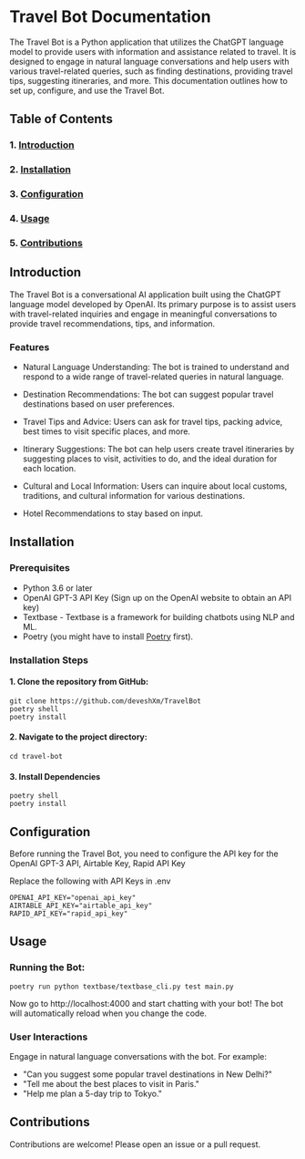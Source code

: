 # Travel Bot Documentation
The Travel Bot is a Python application that utilizes the ChatGPT language model to provide users with information and assistance related to travel. It is designed to engage in natural language conversations and help users with various travel-related queries, such as finding destinations, providing travel tips, suggesting itineraries, and more. This documentation outlines how to set up, configure, and use the Travel Bot.

## Table of Contents
### 1. [Introduction](#introduction)
### 2. [Installation](#installation)
### 3. [Configuration](#configuration)
### 4. [Usage](#usage)
### 5. [Contributions](#contributions)
## Introduction
 The Travel Bot is a conversational AI application built using the ChatGPT language model developed by OpenAI. Its primary purpose is to assist users with travel-related inquiries and engage in meaningful conversations to provide travel recommendations, tips, and information.
### Features
- Natural Language Understanding: The bot is trained to understand and respond to a wide range of travel-related queries in natural language.

- Destination Recommendations: The bot can suggest popular travel destinations based on user preferences.

- Travel Tips and Advice: Users can ask for travel tips, packing advice, best times to visit specific places, and more.

- Itinerary Suggestions: The bot can help users create travel itineraries by suggesting places to visit, activities to do, and the ideal duration for each location.

- Cultural and Local Information: Users can inquire about local customs, traditions, and cultural information for various destinations.

- Hotel Recommendations to stay based on input.
## Installation
### Prerequisites
- Python 3.6 or later
- OpenAI GPT-3 API Key (Sign up on the OpenAI website to obtain an API key)
- Textbase - Textbase is a framework for building chatbots using NLP and ML.
- Poetry (you might have to install [Poetry]('https://python-poetry.org/docs/#installing-with-the-official-installer') first).

### Installation Steps

#### 1. Clone the repository from GitHub:
```
git clone https://github.com/deveshXm/TravelBot
poetry shell
poetry install
```

#### 2. Navigate to the project directory:
```
cd travel-bot
```

#### 3. Install Dependencies
```
poetry shell
poetry install
```
## Configuration

Before running the Travel Bot, you need to configure the API key for the OpenAI GPT-3 API, Airtable Key, Rapid API Key

Replace the following with API Keys in .env

```
OPENAI_API_KEY="openai_api_key"
AIRTABLE_API_KEY="airtable_api_key"
RAPID_API_KEY="rapid_api_key"
```

## Usage

### Running the Bot:
```
poetry run python textbase/textbase_cli.py test main.py
```
 Now go to http://localhost:4000 and start chatting with your bot! The bot will automatically reload when you change the code.

### User Interactions
Engage in natural language conversations with the bot. For example:

- "Can you suggest some popular travel destinations in New Delhi?"
- "Tell me about the best places to visit in Paris."
- "Help me plan a 5-day trip to Tokyo."

## Contributions
Contributions are welcome! Please open an issue or a pull request.



